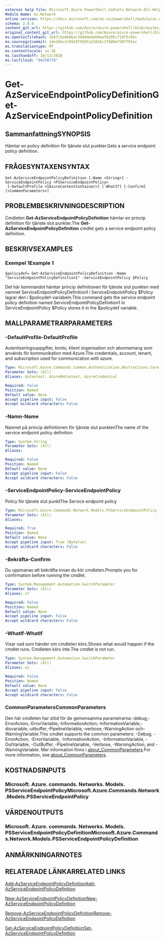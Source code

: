 ```yaml
---
external help file: Microsoft.Azure.PowerShell.Cmdlets.Network.dll-Help.xml
Module Name: Az.Network
online version: https://docs.microsoft.com/en-us/powershell/module/az.network/get-azserviceendpointpolicydefinition
schema: 2.0.0
content_git_url: https://github.com/Azure/azure-powershell/blob/master/src/Network/Network/help/Get-AzServiceEndpointPolicyDefinition.md
original_content_git_url: https://github.com/Azure/azure-powershell/blob/master/src/Network/Network/help/Get-AzServiceEndpointPolicyDefinition.md
ms.openlocfilehash: 164fc5edb4bac3b90debde0aaf6205c719f5c95c
ms.sourcegitcommit: 1de2b6c3c99197958fa2101bc37680e7507f91ac
ms.translationtype: MT
ms.contentlocale: sv-SE
ms.lasthandoff: 10/13/2020
ms.locfileid: "94258776"
---
```

# <span data-ttu-id="39774-101">Get-AzServiceEndpointPolicyDefinition</span><span class="sxs-lookup"><span data-stu-id="39774-101">Get-AzServiceEndpointPolicyDefinition</span></span>

## <span data-ttu-id="39774-102">Sammanfattning</span><span class="sxs-lookup"><span data-stu-id="39774-102">SYNOPSIS</span></span>
<span data-ttu-id="39774-103">Hämtar en policy definition för tjänste slut punkter.</span><span class="sxs-lookup"><span data-stu-id="39774-103">Gets a service endpoint policy definition.</span></span>

## <span data-ttu-id="39774-104">FRÅGESYNTAXEN</span><span class="sxs-lookup"><span data-stu-id="39774-104">SYNTAX</span></span>

```
Get-AzServiceEndpointPolicyDefinition [-Name <String>] -ServiceEndpointPolicy <PSServiceEndpointPolicy>
 [-DefaultProfile <IAzureContextContainer>] [-WhatIf] [-Confirm] [<CommonParameters>]
```

## <span data-ttu-id="39774-105">PROBLEMBESKRIVNING</span><span class="sxs-lookup"><span data-stu-id="39774-105">DESCRIPTION</span></span>
<span data-ttu-id="39774-106">Cmdleten **Get-AzServiceEndpointPolicyDefinition** hämtar en princip definition för tjänste slut punkter.</span><span class="sxs-lookup"><span data-stu-id="39774-106">The **Get-AzServiceEndpointPolicyDefinition** cmdlet gets a service endpoint policy definition.</span></span>

## <span data-ttu-id="39774-107">BESKRIVS</span><span class="sxs-lookup"><span data-stu-id="39774-107">EXAMPLES</span></span>

### <span data-ttu-id="39774-108">Exempel 1</span><span class="sxs-lookup"><span data-stu-id="39774-108">Example 1</span></span>
```
$policydef= Get-AzServiceEndpointPolicyDefinition -Name "ServiceEndpointPolicyDefinition1" -ServiceEndpointPolicy $Policy
```

<span data-ttu-id="39774-109">Det här kommandot hämtar princip definitionen för tjänste slut punkten med namnet ServiceEndpointPolicyDefinition1 i ServiceEndpointPolicy $Policy lagrar den i $policydef-variabeln.</span><span class="sxs-lookup"><span data-stu-id="39774-109">This command gets the service endpoint policy definition named ServiceEndpointPolicyDefinition1 in ServiceEndpointPolicy $Policy stores it in the $policydef variable.</span></span>

## <span data-ttu-id="39774-110">MALLPARAMETRAR</span><span class="sxs-lookup"><span data-stu-id="39774-110">PARAMETERS</span></span>

### <span data-ttu-id="39774-111">-DefaultProfile</span><span class="sxs-lookup"><span data-stu-id="39774-111">-DefaultProfile</span></span>
<span data-ttu-id="39774-112">Autentiseringsuppgifter, konto, klient organisation och abonnemang som används för kommunikation med Azure.</span><span class="sxs-lookup"><span data-stu-id="39774-112">The credentials, account, tenant, and subscription used for communication with azure.</span></span>

```yaml
Type: Microsoft.Azure.Commands.Common.Authentication.Abstractions.Core.IAzureContextContainer
Parameter Sets: (All)
Aliases: AzContext, AzureRmContext, AzureCredential

Required: False
Position: Named
Default value: None
Accept pipeline input: False
Accept wildcard characters: False
```

### <span data-ttu-id="39774-113">-Namn</span><span class="sxs-lookup"><span data-stu-id="39774-113">-Name</span></span>
<span data-ttu-id="39774-114">Namnet på princip definitionen för tjänste slut punkten</span><span class="sxs-lookup"><span data-stu-id="39774-114">The name of the service endpoint policy definition</span></span>

```yaml
Type: System.String
Parameter Sets: (All)
Aliases:

Required: False
Position: Named
Default value: None
Accept pipeline input: False
Accept wildcard characters: False
```

### <span data-ttu-id="39774-115">-ServiceEndpointPolicy</span><span class="sxs-lookup"><span data-stu-id="39774-115">-ServiceEndpointPolicy</span></span>
<span data-ttu-id="39774-116">Policy för tjänste slut punkt</span><span class="sxs-lookup"><span data-stu-id="39774-116">The Service endpoint policy</span></span>

```yaml
Type: Microsoft.Azure.Commands.Network.Models.PSServiceEndpointPolicy
Parameter Sets: (All)
Aliases:

Required: True
Position: Named
Default value: None
Accept pipeline input: True (ByValue)
Accept wildcard characters: False
```

### <span data-ttu-id="39774-117">-Bekräfta</span><span class="sxs-lookup"><span data-stu-id="39774-117">-Confirm</span></span>
<span data-ttu-id="39774-118">Du uppmanas att bekräfta innan du kör cmdleten.</span><span class="sxs-lookup"><span data-stu-id="39774-118">Prompts you for confirmation before running the cmdlet.</span></span>

```yaml
Type: System.Management.Automation.SwitchParameter
Parameter Sets: (All)
Aliases: cf

Required: False
Position: Named
Default value: None
Accept pipeline input: False
Accept wildcard characters: False
```

### <span data-ttu-id="39774-119">-WhatIf</span><span class="sxs-lookup"><span data-stu-id="39774-119">-WhatIf</span></span>
<span data-ttu-id="39774-120">Visar vad som händer om cmdleten körs.</span><span class="sxs-lookup"><span data-stu-id="39774-120">Shows what would happen if the cmdlet runs.</span></span> <span data-ttu-id="39774-121">Cmdleten körs inte.</span><span class="sxs-lookup"><span data-stu-id="39774-121">The cmdlet is not run.</span></span>

```yaml
Type: System.Management.Automation.SwitchParameter
Parameter Sets: (All)
Aliases: wi

Required: False
Position: Named
Default value: None
Accept pipeline input: False
Accept wildcard characters: False
```

### <span data-ttu-id="39774-122">CommonParameters</span><span class="sxs-lookup"><span data-stu-id="39774-122">CommonParameters</span></span>
<span data-ttu-id="39774-123">Den här cmdleten har stöd för de gemensamma parametrarna:-debug,-ErrorAction,-ErrorVariable,-InformationAction,-InformationVariable,-disvariable,-utbuffer,-PipelineVariable,-verbose,-WarningAction och-WarningVariable.</span><span class="sxs-lookup"><span data-stu-id="39774-123">This cmdlet supports the common parameters: -Debug, -ErrorAction, -ErrorVariable, -InformationAction, -InformationVariable, -OutVariable, -OutBuffer, -PipelineVariable, -Verbose, -WarningAction, and -WarningVariable.</span></span> <span data-ttu-id="39774-124">Mer information finns i [about_CommonParameters](http://go.microsoft.com/fwlink/?LinkID=113216).</span><span class="sxs-lookup"><span data-stu-id="39774-124">For more information, see [about_CommonParameters](http://go.microsoft.com/fwlink/?LinkID=113216).</span></span>

## <span data-ttu-id="39774-125">KOSTNADS</span><span class="sxs-lookup"><span data-stu-id="39774-125">INPUTS</span></span>

### <span data-ttu-id="39774-126">Microsoft. Azure. commands. Networks. Models. PSServiceEndpointPolicy</span><span class="sxs-lookup"><span data-stu-id="39774-126">Microsoft.Azure.Commands.Network.Models.PSServiceEndpointPolicy</span></span>

## <span data-ttu-id="39774-127">VÄRDEN</span><span class="sxs-lookup"><span data-stu-id="39774-127">OUTPUTS</span></span>

### <span data-ttu-id="39774-128">Microsoft. Azure. commands. Networks. Models. PSServiceEndpointPolicyDefinition</span><span class="sxs-lookup"><span data-stu-id="39774-128">Microsoft.Azure.Commands.Network.Models.PSServiceEndpointPolicyDefinition</span></span>

## <span data-ttu-id="39774-129">ANMÄRKNINGAR</span><span class="sxs-lookup"><span data-stu-id="39774-129">NOTES</span></span>

## <span data-ttu-id="39774-130">RELATERADE LÄNKAR</span><span class="sxs-lookup"><span data-stu-id="39774-130">RELATED LINKS</span></span>

[<span data-ttu-id="39774-131">Add-AzServiceEndpointPolicyDefinition</span><span class="sxs-lookup"><span data-stu-id="39774-131">Add-AzServiceEndpointPolicyDefinition</span></span>](./Add-AzServiceEndpointPolicyDefinition.md)

[<span data-ttu-id="39774-132">New-AzServiceEndpointPolicyDefinition</span><span class="sxs-lookup"><span data-stu-id="39774-132">New-AzServiceEndpointPolicyDefinition</span></span>](./New-AzServiceEndpointPolicyDefinition.md)

[<span data-ttu-id="39774-133">Remove-AzServiceEndpointPolicyDefinition</span><span class="sxs-lookup"><span data-stu-id="39774-133">Remove-AzServiceEndpointPolicyDefinition</span></span>](./Remove-AzServiceEndpointPolicyDefinition.md)

[<span data-ttu-id="39774-134">Set-AzServiceEndpointPolicyDefinition</span><span class="sxs-lookup"><span data-stu-id="39774-134">Set-AzServiceEndpointPolicyDefinition</span></span>](./Set-AzServiceEndpointPolicyDefinition.md)
